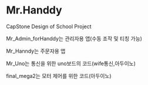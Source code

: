 # Mr.Handdy
CapStone Design of School Project

Mr_Admin_forHanddy는 관리자용 앱(수동 조작 및 티칭 가능)

Mr_Hanndy는 주문자용 앱

Mr_Uno는 통신을 위한 uno보드의 코드(wife통신,아두이노)

final_mega2는 모터 제어를 위한 코드(아두이노)
